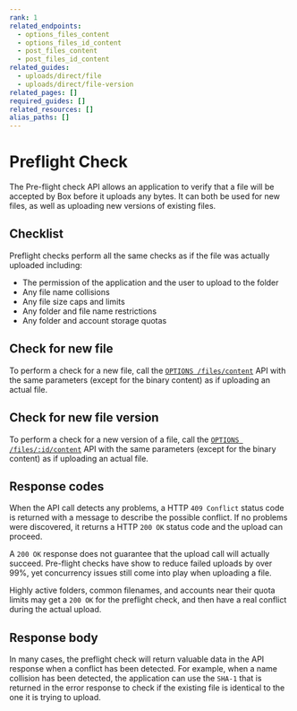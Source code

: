 ```yaml
---
rank: 1
related_endpoints:
  - options_files_content
  - options_files_id_content
  - post_files_content
  - post_files_id_content
related_guides:
  - uploads/direct/file
  - uploads/direct/file-version
related_pages: []
required_guides: []
related_resources: []
alias_paths: []
---
```


# Preflight Check

The Pre-flight check API allows an application to verify that a file will be
accepted by Box before it uploads any bytes. It can both be used for new files,
as well as uploading new versions of existing files.

## Checklist

Preflight checks perform all the same checks as if the file was
actually uploaded including:

* The permission of the application and the user to upload to the folder
* Any file name collisions
* Any file size caps and limits
* Any folder and file name restrictions
* Any folder and account storage quotas

## Check for new file

To perform a check for a new file, call the
[`OPTIONS /files/content`](e://options_files_content) API with the same
parameters (except for the binary content) as if uploading an actual file.

<Samples id='options_files_content' />

## Check for new file version

To perform a check for a new version of a file, call the
[`OPTIONS /files/:id/content`](e://options_files_content) API with the same
parameters (except for the binary content) as if uploading an actual file.

<Samples id='options_files_id_content' />

## Response codes

When the API call detects any problems, a HTTP `409 Conflict` status code is
returned with a message to describe the possible conflict. If no problems were
discovered, it returns a HTTP `200 OK` status code and the upload can proceed.

A `200 OK` response does not guarantee that the upload call will actually
succeed. Pre-flight checks have show to reduce failed uploads by over 99%, yet
concurrency issues still come into play when uploading a file.

Highly active folders, common filenames, and accounts near their quota
limits may get a `200 OK` for the preflight check, and then have a real conflict
during the actual upload.

## Response body

In many cases, the preflight check will return valuable data in the API response
when a conflict has been detected. For example, when a name collision has been
detected, the application can use the `SHA-1` that is returned in the error
response to check if the existing file is identical to the one it is trying to
upload.
